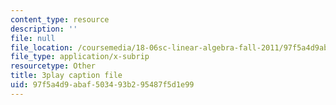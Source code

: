```yaml
---
content_type: resource
description: ''
file: null
file_location: /coursemedia/18-06sc-linear-algebra-fall-2011/97f5a4d9abaf503493b295487f5d1e99_J7DzL2_Na80.vtt
file_type: application/x-subrip
resourcetype: Other
title: 3play caption file
uid: 97f5a4d9-abaf-5034-93b2-95487f5d1e99
---
```

